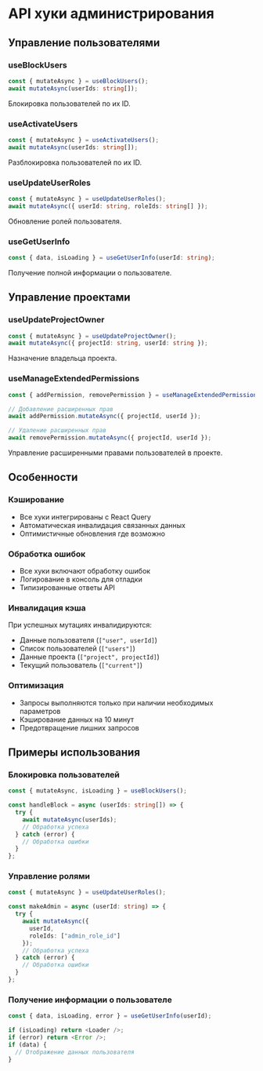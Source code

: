 # API хуки администрирования

## Управление пользователями

### useBlockUsers
```typescript
const { mutateAsync } = useBlockUsers();
await mutateAsync(userIds: string[]);
```
Блокировка пользователей по их ID.

### useActivateUsers
```typescript
const { mutateAsync } = useActivateUsers();
await mutateAsync(userIds: string[]);
```
Разблокировка пользователей по их ID.

### useUpdateUserRoles
```typescript
const { mutateAsync } = useUpdateUserRoles();
await mutateAsync({ userId: string, roleIds: string[] });
```
Обновление ролей пользователя.

### useGetUserInfo
```typescript
const { data, isLoading } = useGetUserInfo(userId: string);
```
Получение полной информации о пользователе.

## Управление проектами

### useUpdateProjectOwner
```typescript
const { mutateAsync } = useUpdateProjectOwner();
await mutateAsync({ projectId: string, userId: string });
```
Назначение владельца проекта.

### useManageExtendedPermissions
```typescript
const { addPermission, removePermission } = useManageExtendedPermissions();

// Добавление расширенных прав
await addPermission.mutateAsync({ projectId, userId });

// Удаление расширенных прав
await removePermission.mutateAsync({ projectId, userId });
```
Управление расширенными правами пользователей в проекте.

## Особенности

### Кэширование
- Все хуки интегрированы с React Query
- Автоматическая инвалидация связанных данных
- Оптимистичные обновления где возможно

### Обработка ошибок
- Все хуки включают обработку ошибок
- Логирование в консоль для отладки
- Типизированные ответы API

### Инвалидация кэша
При успешных мутациях инвалидируются:
- Данные пользователя (`["user", userId]`)
- Список пользователей (`["users"]`)
- Данные проекта (`["project", projectId]`)
- Текущий пользователь (`["current"]`)

### Оптимизация
- Запросы выполняются только при наличии необходимых параметров
- Кэширование данных на 10 минут
- Предотвращение лишних запросов

## Примеры использования

### Блокировка пользователей
```typescript
const { mutateAsync, isLoading } = useBlockUsers();

const handleBlock = async (userIds: string[]) => {
  try {
    await mutateAsync(userIds);
    // Обработка успеха
  } catch (error) {
    // Обработка ошибки
  }
};
```

### Управление ролями
```typescript
const { mutateAsync } = useUpdateUserRoles();

const makeAdmin = async (userId: string) => {
  try {
    await mutateAsync({
      userId,
      roleIds: ["admin_role_id"]
    });
    // Обработка успеха
  } catch (error) {
    // Обработка ошибки
  }
};
```

### Получение информации о пользователе
```typescript
const { data, isLoading, error } = useGetUserInfo(userId);

if (isLoading) return <Loader />;
if (error) return <Error />;
if (data) {
  // Отображение данных пользователя
}
``` 